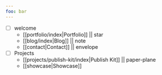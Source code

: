 ```yaml
---
foo: bar
---
```


- [ ] welcome
	- [[portfolio/index|Portfolio]] || star
	- [[blog/index|Blog]] || note
	- [[contact|Contact]] || envelope
- [ ] Projects
	- [[projects/publish-kit/index|Publish Kit]] || paper-plane
	- [[showcase|Showcase]]